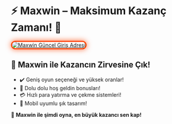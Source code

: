 <h1>⚡ Maxwin – Maksimum Kazanç Zamanı! 💸</h1>

<a href="https://maxwin446.com/" title="Maxwin Güncel Giriş Adresi">
  <img src="https://i.ibb.co/BtMhhf6/g-venligiris.jpg" alt="Maxwin Güncel Giriş Adresi" style="max-width: 100%; border: 3px solid #ff4500; border-radius: 15px; box-shadow: 0px 0px 15px rgba(255, 69, 0, 0.8);">
</a>

<h2>🚀 Maxwin ile Kazancın Zirvesine Çık!</h2>
<ul>
  <li>✔️ Geniş oyun seçeneği ve yüksek oranlar!</li>
  <li>🎁 Dolu dolu hoş geldin bonusları!</li>
  <li>💳 Hızlı para yatırma ve çekme sistemleri!</li>
  <li>📱 Mobil uyumlu şık tasarım!</li>
</ul>

<p>🎉 <strong>Maxwin ile şimdi oyna, en büyük kazancı sen kap!</strong></p>

<meta name="description" content="Maxwin ile maksimum kazanç fırsatını kaçırmayın. Güncel giriş adresi üzerinden hemen üye olun, büyük ödüller sizin olsun!">
